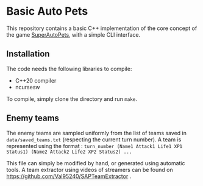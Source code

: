 
# Basic Auto Pets

This repository contains a basic C++ implementation of the core concept of the game [SuperAutoPets](https://store.steampowered.com/app/1714040/Super_Auto_Pets/), with a simple CLI interface.


## Installation

The code needs the following libraries to compile:
- C++20 compiler
- ncursesw

To compile, simply clone the directory and run `make`.


## Enemy teams

The enemy teams are sampled uniformly from the list of teams saved in `data/saved_teams.txt` (respecting the current turn number).
A team is represented using the format :
`turn_number (Name1 Attack1 Life1 XP1 Status1) (Name2 Attack2 Life2 XP2 Status2) ...`

This file can simply be modified by hand, or generated using automatic tools.
A team extractor using videos of streamers can be found on https://github.com/Val95240/SAPTeamExtractor .

